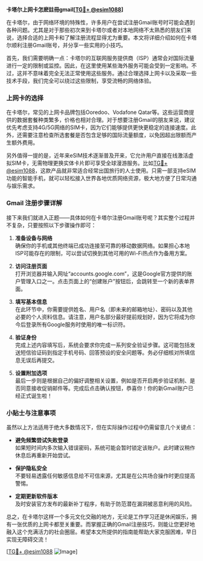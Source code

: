 **卡塔尔上网卡怎麽註冊gmail[[TG💪+ @esim1088](https://t.me/s/esim1088)]**

在卡塔尔，由于网络环境的特殊性，许多用户在尝试注册Gmail账号时可能会遇到各种问题。尤其是对于那些初次来到卡塔尔或者对本地网络不太熟悉的朋友们来说，选择合适的上网卡和了解注册流程显得尤为重要。本文将详细介绍如何在卡塔尔顺利注册Gmail账号，并分享一些实用的小技巧。

首先，我们需要明确一点：卡塔尔的互联网服务提供商（ISP）通常会对国际流量进行一定的限制或监控。因此，在这里使用某些海外服务可能会受到一定影响。不过，这并不意味着完全无法正常使用这些服务。通过合理选择上网卡以及采取一些技术手段，我们完全可以绕过这些限制，享受流畅的网络体验。

### 上网卡的选择

在卡塔尔，常见的上网卡品牌包括Ooredoo、Vodafone Qatar等。这些运营商提供的数据套餐种类繁多，价格也相对合理。对于想要注册Gmail的朋友来说，建议优先考虑支持4G/5G网络的SIM卡，因为它们能够提供更快更稳定的连接速度。此外，还需要注意检查所选套餐是否包含足够的国际流量额度，以免因超出限额而产生额外费用。

另外值得一提的是，近年来eSIM技术逐渐普及开来，它允许用户直接在线激活虚拟SIM卡，无需物理更换实体卡片即可享受全球漫游服务。比如[TG💪+ @esim1088](https://t.me/s/esim1088)，这款产品就非常适合经常出国旅行的人士使用。只需一部支持eSIM功能的智能手机，就可以轻松接入世界各地优质网络资源，极大地方便了日常沟通与娱乐需求。

### Gmail 注册步骤详解

接下来我们就进入正题——具体如何在卡塔尔注册Gmail账号呢？其实整个过程并不复杂，只要按照以下步骤操作即可：

1. **准备设备与网络**  
   确保你的手机或其他终端已成功连接至可靠的移动数据网络。如果担心本地ISP可能存在的限制，可以尝试切换到其他可用的Wi-Fi热点作为备用方案。

2. **访问注册页面**  
   打开浏览器并输入网址“accounts.google.com”，这是Google官方提供的账户管理入口之一。点击页面上的“创建账户”按钮后，会跳转至一个新的表单界面。

3. **填写基本信息**  
   在此环节中，你需要提供姓名、用户名（即未来的邮箱地址）、密码以及其他必要的个人资料信息。请注意，用户名部分最好提前规划好，因为它将成为你今后登录所有Google服务时使用的唯一标识符。

4. **验证身份**  
   完成上述内容填写后，系统会要求你完成一系列安全验证步骤。这可能包括发送短信验证码到指定手机号码、回答预设的安全问题等。务必仔细核对所填信息无误后再提交。

5. **设置附加选项**  
   最后一步则是根据自己的偏好调整相关设置，例如是否开启两步验证机制、是否同意接收促销邮件等。完成后点击确认按钮，恭喜你！你的新Gmail账户已经正式诞生啦！

### 小贴士与注意事项

虽然以上方法适用于绝大多数情况下，但在实际操作过程中仍需留意几个关键点：

- **避免频繁尝试失败登录**  
  如果短时间内多次输入错误密码，系统可能会暂时锁定该账户。此时建议稍作休息后再重新开始尝试。

- **保护隐私安全**  
  不要轻易透露任何敏感信息给不可信来源，尤其是在公共场合操作时更应提高警惕。

- **定期更新软件版本**  
  及时安装官方发布的最新补丁程序，有助于防范潜在漏洞被恶意利用的风险。

总之，在卡塔尔这样一个多元文化交融的地方，无论是工作学习还是休闲娱乐，拥有一张优质的上网卡都至关重要。而掌握正确的Gmail注册技巧，则能让您更好地融入这个充满活力的社会圈层。希望本文所提供的指南能帮助大家克服困难，早日实现无障碍交流！

[[TG💪+ @esim1088](https://t.me/s/esim1088) ![Image](https://i.postimg.cc/4NQfJmqS/Snipaste-2025-05-13-00-14-12.png)]